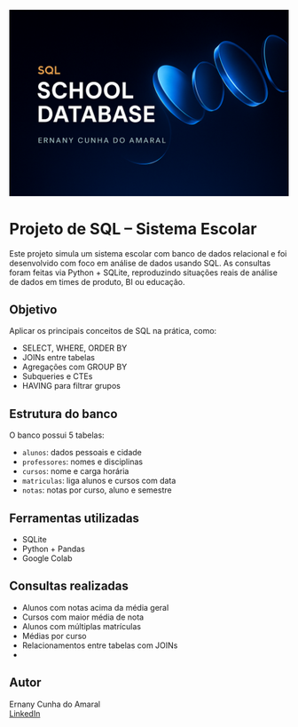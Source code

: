 ![Capa do projeto](capa-projeto%20(2).png)
# Projeto de SQL – Sistema Escolar

Este projeto simula um sistema escolar com banco de dados relacional e foi desenvolvido com foco em análise de dados usando SQL. As consultas foram feitas via Python + SQLite, reproduzindo situações reais de análise de dados em times de produto, BI ou educação.

## Objetivo

Aplicar os principais conceitos de SQL na prática, como:
- SELECT, WHERE, ORDER BY
- JOINs entre tabelas
- Agregações com GROUP BY
- Subqueries e CTEs
- HAVING para filtrar grupos

## Estrutura do banco

O banco possui 5 tabelas:
- `alunos`: dados pessoais e cidade
- `professores`: nomes e disciplinas
- `cursos`: nome e carga horária
- `matriculas`: liga alunos e cursos com data
- `notas`: notas por curso, aluno e semestre

## Ferramentas utilizadas

- SQLite
- Python + Pandas
- Google Colab

## Consultas realizadas

- Alunos com notas acima da média geral
- Cursos com maior média de nota
- Alunos com múltiplas matrículas
- Médias por curso
- Relacionamentos entre tabelas com JOINs
- 
## Autor

Ernany Cunha do Amaral  
[LinkedIn](https://www.linkedin.com/in/ernanyamaral/)
